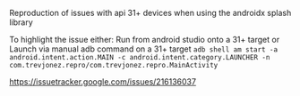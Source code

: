 Reproduction of issues with api 31+ devices when using the androidx splash library 

To highlight the issue either:
Run from android studio onto a 31+ target
or
Launch via manual adb command on a 31+ target
`adb shell am start -a android.intent.action.MAIN -c android.intent.category.LAUNCHER -n com.trevjonez.repro/com.trevjonez.repro.MainActivity`

https://issuetracker.google.com/issues/216136037